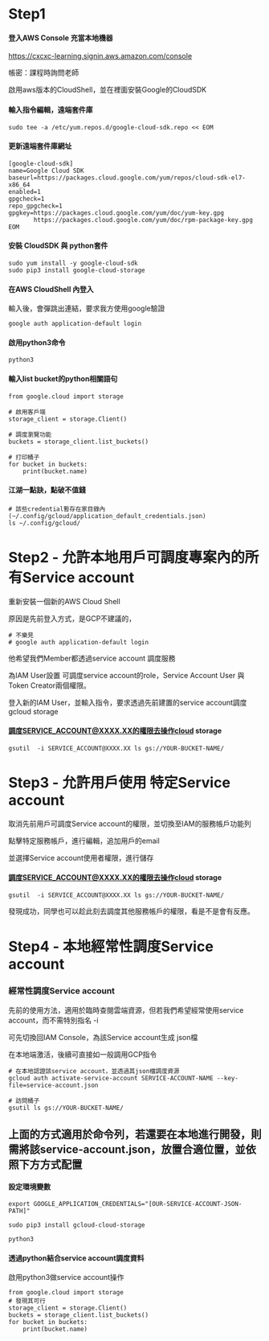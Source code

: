 # Step1

#### 登入AWS Console 充當本地機器

https://cxcxc-learning.signin.aws.amazon.com/console

帳密：課程時詢問老師

啟用aws版本的CloudShell，並在裡面安裝Google的CloudSDK

#### 輸入指令編輯，遠端套件庫
```
sudo tee -a /etc/yum.repos.d/google-cloud-sdk.repo << EOM

```

#### 更新遠端套件庫網址
```
[google-cloud-sdk]
name=Google Cloud SDK
baseurl=https://packages.cloud.google.com/yum/repos/cloud-sdk-el7-x86_64
enabled=1
gpgcheck=1
repo_gpgcheck=1
gpgkey=https://packages.cloud.google.com/yum/doc/yum-key.gpg
       https://packages.cloud.google.com/yum/doc/rpm-package-key.gpg
EOM
```

#### 安裝  CloudSDK 與 python套件
```
sudo yum install -y google-cloud-sdk
sudo pip3 install google-cloud-storage
```

#### 在AWS CloudShell 內登入
輸入後，會彈跳出連結，要求我方使用google驗證
```
google auth application-default login
```

#### 啟用python3命令
```
python3
```

#### 輸入list bucket的python相關語句

```
from google.cloud import storage

# 啟用客戶端
storage_client = storage.Client()

# 調度瀏覽功能
buckets = storage_client.list_buckets()

# 打印桶子
for bucket in buckets:
    print(bucket.name)

```

#### 江湖一點訣，點破不值錢
```
# 該些credential暫存在家目錄內 (~/.config/gcloud/application_default_credentials.json)
ls ~/.config/gcloud/

```




# Step2 - 允許本地用戶可調度專案內的所有Service account

重新安裝一個新的AWS Cloud Shell

原因是先前登入方式，是GCP不建議的，
```
# 不樂見
# google auth application-default login
```

他希望我們Member都透過service account 調度服務

為IAM User設置 可調度service account的role，Service Account User 與 Token Creator兩個權限。

登入新的IAM User，並輸入指令，要求透過先前建置的service account調度gcloud storage

#### 調度SERVICE_ACCOUNT@XXXX.XX的權限去操作cloud storage
```
gsutil  -i SERVICE_ACCOUNT@XXXX.XX ls gs://YOUR-BUCKET-NAME/
```

# Step3 - 允許用戶使用 特定Service account


取消先前用戶可調度Service account的權限，並切換至IAM的服務帳戶功能列

點擊特定服務帳戶，進行編輯，追加用戶的email

並選擇Service account使用者權限，進行儲存


#### 調度SERVICE_ACCOUNT@XXXX.XX的權限去操作cloud storage
```
gsutil  -i SERVICE_ACCOUNT@XXXX.XX ls gs://YOUR-BUCKET-NAME/
```

發現成功，同學也可以趁此刻去調度其他服務帳戶的權限，看是不是會有反應。


# Step4 - 本地經常性調度Service account

### 經常性調度Service account

先前的使用方法，適用於臨時查閱雲端資源，但若我們希望經常使用service account，而不需特別指名 -i

可先切換回IAM Console，為該Service account生成 json檔

在本地端激活，後續可直接如一般調用GCP指令
```
# 在本地認證該service account，並透過其json檔調度資源
gcloud auth activate-service-account SERVICE-ACCOUNT-NAME --key-file=service-account.json

# 訪問桶子
gsutil ls gs://YOUR-BUCKET-NAME/
```

## 上面的方式適用於命令列，若還要在本地進行開發，則需將該service-account.json，放置合適位置，並依照下方方式配置

#### 設定環境變數
```
export GOOGLE_APPLICATION_CREDENTIALS="[OUR-SERVICE-ACCOUNT-JSON-PATH]"

sudo pip3 install gcloud-cloud-storage

python3
```

#### 透過python結合service account調度資料
啟用python3做service account操作
```
from google.cloud import storage
# 發現其可行
storage_client = storage.Client()
buckets = storage_client.list_buckets()
for bucket in buckets:
    print(bucket.name)
```